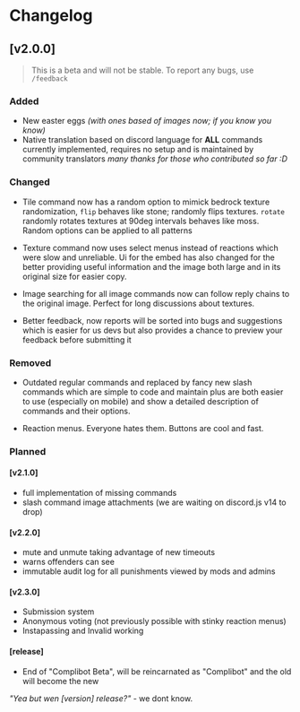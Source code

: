 # Changelog

## [v2.0.0]
> This is a beta and will not be stable. To report any bugs, use `/feedback`
### Added

- New easter eggs _(with ones based of images now; if you know you know)_
- Native translation based on discord language for **ALL** commands currently implemented, requires no setup and is maintained by community translators _many thanks for those who contributed so far :D_

### Changed

- Tile command now has a random option to mimick bedrock texture randomization,
`flip` behaves like stone; randomly flips textures. `rotate`
randomly rotates textures at 90deg intervals behaves like moss.
Random options can be applied to all patterns

- Texture command now uses select menus instead of reactions which were slow and unreliable. Ui for the embed has also changed for the better providing useful information and the image both large and in its original size for easier copy.

- Image searching for all image commands now can follow reply chains to the original image. Perfect for long discussions about textures.

- Better feedback, now reports will be sorted into bugs and suggestions which is easier for us devs but also provides a chance to preview your feedback before submitting it

### Removed

- Outdated regular commands and replaced by fancy new slash commands
which are simple to code and maintain plus are both easier to use (especially on mobile) and
show a detailed description of commands and their options.

- Reaction menus. Everyone hates them. Buttons are cool and fast.

### Planned

#### [v2.1.0]
- full implementation of missing commands
- slash command image attachments (we are waiting on discord.js v14 to drop)
#### [v2.2.0]
- mute and unmute taking advantage of new timeouts
- warns offenders can see
- immutable audit log for all punishments viewed by mods and admins
#### [v2.3.0] 
- Submission system
- Anonymous voting (not previously possible with stinky reaction menus)
- Instapassing and Invalid working
#### [release] 
- End of "Complibot Beta", will be reincarnated as "Complibot" and the old will become the new

_"Yea but wen [version] release?"_ - we dont know.